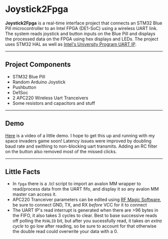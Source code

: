 # Joystick2Fpga

**Joystick2Fpga** is a real-time interface project that connects an STM32 Blue Pill microcontroller to an Intel FPGA (DE1-SoC) using a wireless UART link. The system reads joystick and button inputs on the Blue Pill and displays the processed data on the FPGA using hex displays and LEDs.
The project uses STM32 HAL as well as [Intel's University Program UART IP](https://ftp.intel.com/Public/Pub/fpgaup/pub/Intel_Material/18.1/University_Program_IP_Cores/Communication/RS232.pdf).

---

## Project Components

- STM32 Blue Pill
- Random Arduino Joystick
- Pushbutton
- De1Soc
- 2 APC220 Wireless Uart Tranceivers
- Some resistors and capacitors and stuff
---

## Demo

[Here](https://youtu.be/DvpHV2o8FcU) is a video of a little demo. I hope to get this up and running with my space invaders game soon! Latency issues were improved by doubling baud rate and swithing to non-blocking uart transmits. Adding an RC filter on the button also removed most of the missed clicks. 

---
## Little Facts

- In `fpga` there is a .tcl script to import an avalon MM wrapper to read/process data from the UART fifo, and display it so any avalon MM master can access it. 
- APC220 Tranceiver parameters can be edited using [RF Magic Software](https://wiki.dfrobot.com/apc220_radio_data_module_sku_tel0005_), be sure to connect GND, TX, and RX *before* VCC for it to connect
- The UART IP's read interrupt is generated when there are >96 bytes in the FIFO, it also takes 3 cycles to clear. Best to base successive reads off polling the `RVALID` bit, but after you sucessfully read, it takes *an extra cycle* to go low after reading, so be sure to account for that otherwise the double read could overwrite your data with a 0.




